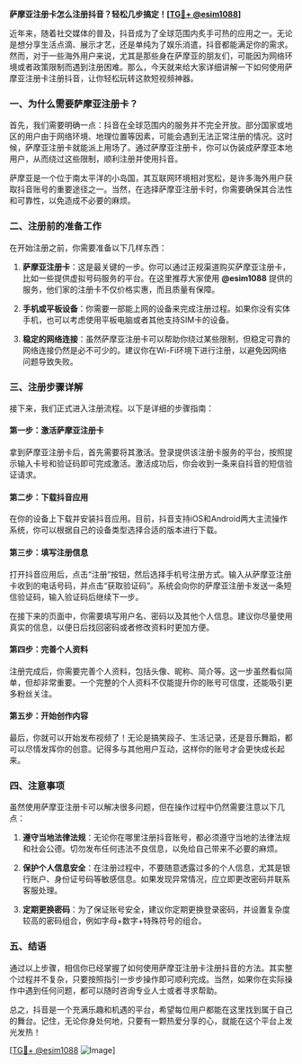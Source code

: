 **萨摩亚注册卡怎么注册抖音？轻松几步搞定！[[TG💪+ @esim1088](https://t.me/s/esim1088)]**

近年来，随着社交媒体的普及，抖音成为了全球范围内炙手可热的应用之一。无论是想分享生活点滴、展示才艺，还是单纯为了娱乐消遣，抖音都能满足你的需求。然而，对于一些海外用户来说，尤其是那些身在萨摩亚的朋友们，可能因为网络环境或者政策限制而遇到注册困难。那么，今天就来给大家详细讲解一下如何使用萨摩亚注册卡注册抖音，让你轻松玩转这款短视频神器。

### 一、为什么需要萨摩亚注册卡？

首先，我们需要明确一点：抖音在全球范围内的服务并不完全开放。部分国家或地区的用户由于网络环境、地理位置等因素，可能会遇到无法正常注册的情况。这时候，萨摩亚注册卡就能派上用场了。通过萨摩亚注册卡，你可以伪装成萨摩亚本地用户，从而绕过这些限制，顺利注册并使用抖音。

萨摩亚是一个位于南太平洋的小岛国，其互联网环境相对宽松，是许多海外用户获取抖音账号的重要途径之一。当然，在选择萨摩亚注册卡时，你需要确保其合法性和可靠性，以免造成不必要的麻烦。

### 二、注册前的准备工作

在开始注册之前，你需要准备以下几样东西：

1. **萨摩亚注册卡**：这是最关键的一步。你可以通过正规渠道购买萨摩亚注册卡，比如一些提供虚拟号码服务的平台。在这里推荐大家使用 **@esim1088** 提供的服务，他们家的注册卡不仅价格实惠，而且质量有保障。

2. **手机或平板设备**：你需要一部能上网的设备来完成注册过程。如果你没有实体手机，也可以考虑使用平板电脑或者其他支持SIM卡的设备。

3. **稳定的网络连接**：虽然萨摩亚注册卡可以帮助你绕过某些限制，但稳定可靠的网络连接仍然是必不可少的。建议你在Wi-Fi环境下进行注册，以避免因网络问题导致失败。

### 三、注册步骤详解

接下来，我们正式进入注册流程。以下是详细的步骤指南：

#### 第一步：激活萨摩亚注册卡

拿到萨摩亚注册卡后，首先需要将其激活。登录提供该注册卡服务的平台，按照提示输入卡号和验证码即可完成激活。激活成功后，你会收到一条来自抖音的短信验证请求。

#### 第二步：下载抖音应用

在你的设备上下载并安装抖音应用。目前，抖音支持iOS和Android两大主流操作系统，你可以根据自己的设备类型选择合适的版本进行下载。

#### 第三步：填写注册信息

打开抖音应用后，点击“注册”按钮，然后选择手机号注册方式。输入从萨摩亚注册卡收到的电话号码，并点击“获取验证码”。系统会向你的萨摩亚注册卡发送一条短信验证码，输入验证码后继续下一步。

在接下来的页面中，你需要填写用户名、密码以及其他个人信息。建议你尽量使用真实的信息，以便日后找回密码或者修改资料时更加方便。

#### 第四步：完善个人资料

注册完成后，你需要完善个人资料，包括头像、昵称、简介等。这一步虽然看似简单，但却非常重要。一个完整的个人资料不仅能提升你的账号可信度，还能吸引更多粉丝关注。

#### 第五步：开始创作内容

最后，你就可以开始发布视频了！无论是搞笑段子、生活记录，还是音乐舞蹈，都可以尽情发挥你的创意。记得多与其他用户互动，这样你的账号才会更快成长起来。

### 四、注意事项

虽然使用萨摩亚注册卡可以解决很多问题，但在操作过程中仍然需要注意以下几点：

1. **遵守当地法律法规**：无论你在哪里注册抖音账号，都必须遵守当地的法律法规和社会公德。切勿发布任何违法不良信息，以免给自己带来不必要的麻烦。

2. **保护个人信息安全**：在注册过程中，不要随意透露过多的个人信息，尤其是银行账户、身份证号码等敏感信息。如果发现异常情况，应立即更改密码并联系客服处理。

3. **定期更换密码**：为了保证账号安全，建议你定期更换登录密码，并设置复杂度较高的密码组合，例如字母+数字+特殊符号的组合。

### 五、结语

通过以上步骤，相信你已经掌握了如何使用萨摩亚注册卡注册抖音的方法。其实整个过程并不复杂，只要按照指引一步步操作即可顺利完成。当然，如果你在实际操作中遇到任何问题，都可以随时咨询专业人士或者寻求帮助。

总之，抖音是一个充满乐趣和机遇的平台，希望每位用户都能在这里找到属于自己的舞台。记住，无论你身处何地，只要有一颗热爱分享的心，就能在这个平台上发光发热！

[[TG💪+ @esim1088](https://t.me/s/esim1088) ![Image](https://i.postimg.cc/4NQfJmqS/Snipaste-2025-05-13-00-14-12.png)]